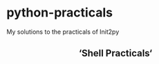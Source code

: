 # python-practicals
My solutions to the practicals of Init2py
<h2 align="center"> ‘Shell Practicals‘ </h2>
